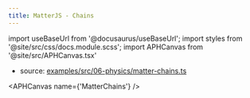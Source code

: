 ```yaml
---
title: MatterJS - Chains
---
```


import useBaseUrl from '@docusaurus/useBaseUrl';
import styles from '@site/src/css/docs.module.scss';
import APHCanvas from '@site/src/APHCanvas.tsx'

- source: [examples/src/06-physics/matter-chains.ts](https://github.com/APHGames/examples/blob/main/src/06-physics/matter-chains.ts)


<APHCanvas name={'MatterChains'} />

